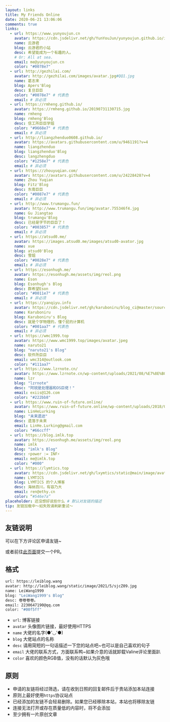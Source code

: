 ```yaml
---
layout: links
title: My Friends Online
date: 2020-06-21 13:06:06
comments: true
links:
  - url: https://www.yunyoujun.cn
    avatar: https://cdn.jsdelivr.net/gh/YunYouJun/yunyoujun.github.io/images/avatar.jpg
    name: 云游君
    blog: 云游君的小站
    desc: 希望能成为一个有趣的人。
    # Or: All at sea.
    email: me@yunyoujun.cn
    color: "#0078e7"
  - url: http://gezhilai.com/
    avatar: http://gezhilai.com/images/avatar.jpg#QQ1.jpg
    name: 葛志来
    blog: Apers'Blog
    desc: 复旦巨巨
    color: "#0078e7" # 代表色
    email: # 非必须
  - url: https://rmheng.github.io/
    avatar: https://rmheng.github.io/20190731130715.jpg
    name: rmheng
    blog: rmheng'Blog
    desc: 信工所巨巨学姐
    color: "#9668e7" # 代表色
    email: # 非必须
  - url: http://liangzhenduo0608.github.io/
    avatar: https://avatars.githubusercontent.com/u/9461191?v=4
    name: liangzhenduo
    blog: liangzhenduo'Blog
    desc: langzhengduo
    color: "#1258e7" # 代表色
    email: # 非必须
  - url: https://zhouyuqian.com/
    avatar: https://avatars.githubusercontent.com/u/24228428?v=4
    name: Zhou Yuqian
    blog: Fitz'Blog
    desc: 东南巨巨
    color: "#0087e7" # 代表色
    email: # 非必须
  - url: http://www.trumangu.fun/
    avatar: http://www.trumangu.fun/img/avatar.755346f4.jpg
    name: Gu Jiangtao
    blog: trumangu'Blog
    desc: 已经是字节的巨巨了！
    color: "#003857" # 代表色
    email: # 非必须
  - url: https://atsud0.me/
    avatar: https://images.atsud0.me/images/atsud0-avator.jpg
    name: xue
    blog: atsud0'Blog
    desc: 雪姐
    color: "#0028e7" # 代表色
    email: # 非必须
  - url: https://esonhugh.me/
    avatar: https://esonhugh.me/assets/img/reol.png
    name: Eson
    blog: Esonhugh's Blog
    desc: 群希望Eson
    color: "#0011e7" # 代表色
    email: # 非必须
  - url: https://yanqiyu.info
    avatar: https://cdn.jsdelivr.net/gh/karuboniru/blog_ci@master/source/img/avatar.webp
    name: Karuboniru
    blog: Karuboniru's Blog
    desc: 就是个学物理的，懂个屁的计算机
    color: "#001aa7" # 代表色
    email: # 非必须
  - url: https://wmc1999.top
    avatar: https://www.wmc1999.top/images/avatar.jpeg
    name: naruto21
    blog: "naruto21's Blog"
    desc: 软件所巨巨
    email: wmc314@outlook.com
    color: "#111aa7"
  - url: https://www.lzrnote.cn/
    avatar: https://www.lzrnote.cn/wp-content/uploads/2021/08/%E7%8E%B0%E7%94%A8%E5%A4%B4%E5%83%8F.jpg
    name: lzr
    blog: "lzrnote"
    desc: "阿锐是处理器和OS巨佬！"
    email: exiis@126.com
    color: "#222bb8"
  - url: https://www.ruin-of-future.online/
    avatar: https://www.ruin-of-future.online/wp-content/uploads/2018/03/nerv.png
    name: LinHeLurking
    blog: "未来遗迹"
    desc: 遗落于未来
    email: LinHe.Lurking@gmail.com
    color: "#66ccff"
  - url: https://blog.imlk.top
    avatar: https://esonhugh.me/assets/img/reol.png
    name: imlk
    blog: "imlk's Blog"
    desc: ⚡️power := INF⚡️
    email: me@imlk.top
    color: "#000"
  - url: https://lymtics.top
    avatar: https://cdn.jsdelivr.net/gh/lxymtics/static@main/image/avatar_001.4psrcyw7koe0.webp
    name: LYMTICS
    blog: LYMTICS 的个人博客
    desc: 海纳百川，有容乃大
    email: ren@ethy.cn
    color: “#546e7a”
placeholder: 还没想好说些什么 # 默认对友链的描述
tip: 友链加载中～如失败请刷新重试～
---
```


## 友链说明

可以在下方评论区申请友链~

或者前往[此页面](https://github.com/LeiWang1999/leiblog.wang/blob/master/source/links/index.md)提交一个PR。

## 格式

```bash
url: https://leiblog.wang
avatar: http://leiblog.wang/static/image/2021/5/sjcZ09.jpg
name: LeiWang1999
blog: "LeiWang1999's Blog"
desc: 卷卷卷卷。
email: 2230647190@qq.com
color: "#00f5ff"
```

* `url`: 博客链接
* `avatar` 头像图片链接，最好使用HTTPS
* `name` 大佬的名字(●'◡'●)
* `blog` 大佬站点的名称
* `desc` 请用简短的一句话描述一下您的站点吧~也可以是自己喜欢的句子
* `email` 大佬的联系方式，方面联系鸭~如果介意的话就卸载Valine评论里面趴
* `color` 喜欢的颜色RGB值，没有的话默认为灰色哦

## 原则

* 申请的友链将经过筛选，请在收到日照的回复邮件后于贵站添加本站连接
* 原则上最好使用`https`协议站点
* 已经添加的友链不会轻易删除。如果您已经移除本站，本站也将移除友链
* 连接无法打开或存在质量低的内容时，将不会添加
* 至少拥有一片原创文章